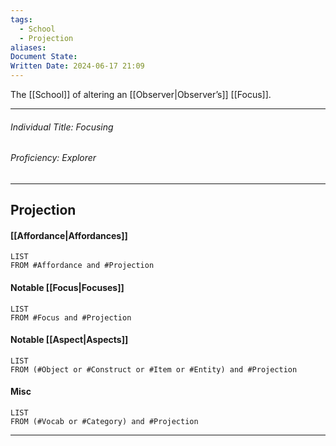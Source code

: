 ```yaml
---
tags:
  - School
  - Projection
aliases: 
Document State: 
Written Date: 2024-06-17 21:09
---
```

The [[School]] of altering an [[Observer|Observer’s]] [[Focus]].
- - -
###### Individual Title: Focusing
###### Proficiency: Explorer
- - -
## Projection
#### [[Affordance|Affordances]]
```dataview 
LIST 
FROM #Affordance and #Projection
```
#### Notable [[Focus|Focuses]]
```dataview 
LIST 
FROM #Focus and #Projection
```
#### Notable [[Aspect|Aspects]]
```dataview 
LIST 
FROM (#Object or #Construct or #Item or #Entity) and #Projection
```
#### Misc
```dataview 
LIST 
FROM (#Vocab or #Category) and #Projection
```
 - - -
